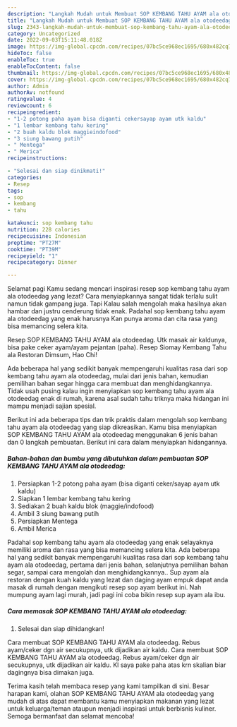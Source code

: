 ```yaml
---
description: "Langkah Mudah untuk Membuat SOP KEMBANG TAHU AYAM ala otodeedag yang Bikin Ngiler, Buat Buka Puasa Enak Banget"
title: "Langkah Mudah untuk Membuat SOP KEMBANG TAHU AYAM ala otodeedag yang Bikin Ngiler, Buat Buka Puasa Enak Banget"
slug: 2343-langkah-mudah-untuk-membuat-sop-kembang-tahu-ayam-ala-otodeedag-yang-bikin-ngiler-buat-buka-puasa-enak-banget
category: Uncategorized
date: 2022-09-03T15:11:48.018Z
image: https://img-global.cpcdn.com/recipes/07bc5ce968ec1695/680x482cq70/sop-kembang-tahu-ayam-ala-otodeedag-foto-resep-utama.jpg
hideToc: false
enableToc: true
enableTocContent: false
thumbnail: https://img-global.cpcdn.com/recipes/07bc5ce968ec1695/680x482cq70/sop-kembang-tahu-ayam-ala-otodeedag-foto-resep-utama.jpg
cover: https://img-global.cpcdn.com/recipes/07bc5ce968ec1695/680x482cq70/sop-kembang-tahu-ayam-ala-otodeedag-foto-resep-utama.jpg
author: Admin
authorAv: notfound
ratingvalue: 4
reviewcount: 6
recipeingredient:
- "1-2 potong paha ayam bisa diganti cekersayap ayam utk kaldu"
- "1 lembar kembang tahu kering"
- "2 buah kaldu blok maggieindofood"
- "3 siung bawang putih"
- " Mentega"
- " Merica"
recipeinstructions:

- "Selesai dan siap dinikmati!"
categories:
- Resep
tags:
- sop
- kembang
- tahu

katakunci: sop kembang tahu 
nutrition: 228 calories
recipecuisine: Indonesian
preptime: "PT27M"
cooktime: "PT39M"
recipeyield: "1"
recipecategory: Dinner

---
```



Selamat pagi Kamu sedang mencari inspirasi resep sop kembang tahu ayam ala otodeedag yang lezat? Cara menyiapkannya sangat tidak terlalu sulit namun tidak gampang juga. Tapi Kalau salah mengolah maka hasilnya akan hambar dan justru cenderung tidak enak. Padahal sop kembang tahu ayam ala otodeedag yang enak harusnya Kan punya aroma dan cita rasa yang bisa memancing selera kita.


Resep SOP KEMBANG TAHU AYAM ala otodeedag. Utk masak air kaldunya, bisa pake ceker ayam/ayam pejantan (paha). Resep Siomay Kembang Tahu ala Restoran Dimsum, Hao Chi!

Ada beberapa hal yang sedikit banyak mempengaruhi kualitas rasa dari sop kembang tahu ayam ala otodeedag, mulai dari jenis bahan, kemudian pemilihan bahan segar hingga cara membuat dan menghidangkannya. Tidak usah pusing kalau ingin menyiapkan sop kembang tahu ayam ala otodeedag enak di rumah, karena asal sudah tahu triknya maka hidangan ini mampu menjadi sajian spesial.


Berikut ini ada beberapa tips dan trik praktis dalam mengolah sop kembang tahu ayam ala otodeedag yang siap dikreasikan. Kamu bisa menyiapkan SOP KEMBANG TAHU AYAM ala otodeedag menggunakan 6 jenis bahan dan 0 langkah pembuatan. Berikut ini cara dalam menyiapkan hidangannya.

<!--inarticleads1-->

##### Bahan-bahan dan bumbu yang dibutuhkan dalam pembuatan SOP KEMBANG TAHU AYAM ala otodeedag:

1. Persiapkan 1-2 potong paha ayam (bisa diganti ceker/sayap ayam utk kaldu)
1. Siapkan 1 lembar kembang tahu kering
1. Sediakan 2 buah kaldu blok (maggie/indofood)
1. Ambil 3 siung bawang putih
1. Persiapkan  Mentega
1. Ambil  Merica


Padahal sop kembang tahu ayam ala otodeedag yang enak selayaknya memiliki aroma dan rasa yang bisa memancing selera kita. Ada beberapa hal yang sedikit banyak mempengaruhi kualitas rasa dari sop kembang tahu ayam ala otodeedag, pertama dari jenis bahan, selanjutnya pemilihan bahan segar, sampai cara mengolah dan menghidangkannya.. Sup ayam ala restoran dengan kuah kaldu yang lezat dan daging ayam empuk dapat anda masak di rumah dengan mengikuti resep sop ayam berikut ini. Nah mumpung ayam lagi murah, jadi pagi ini coba bikin resep sup ayam ala ibu. 

<!--inarticleads2-->

##### Cara memasak SOP KEMBANG TAHU AYAM ala otodeedag:


1. Selesai dan siap dihidangkan!

Cara membuat SOP KEMBANG TAHU AYAM ala otodeedag. Rebus ayam/ceker dgn air secukupnya, utk dijadikan air kaldu. Cara membuat SOP KEMBANG TAHU AYAM ala otodeedag. Rebus ayam/ceker dgn air secukupnya, utk dijadikan air kaldu. Kl saya pake paha atas krn skalian biar dagingnya bisa dimakan juga. 

Terima kasih telah membaca resep yang kami tampilkan di sini. Besar harapan kami, olahan SOP KEMBANG TAHU AYAM ala otodeedag yang mudah di atas dapat membantu kamu menyiapkan makanan yang lezat untuk keluarga/teman ataupun menjadi inspirasi untuk berbisnis kuliner. Semoga bermanfaat dan selamat mencoba!
